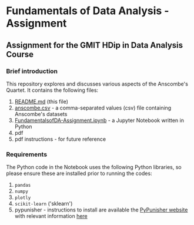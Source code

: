 # Fundamentals of Data Analysis - Assignment
## Assignment for the GMIT HDip in Data Analysis Course

### Brief introduction
This repository explores and discusses various aspects of the Anscombe's Quartet. It contains the following files:

1. [README.md](README.md) (this file)
1. [anscombe.csv](anscombe.csv) - a comma-separated values (csv) file containing Anscombe's datasets
1. [FundamentalsofDA-Assignment.ipynb](FundamentalsofDA-Assignment.ipynb) - a Jupyter Notebook written in Python
1.  pdf
1. pdf instructions - for future reference

### Requirements
The Python code in the Notebook uses the following Python libraries, so please ensure these are installed prior to running the codes:
1. `pandas`
1. `numpy`
1. `plotly`
1. `scikit-learn` ('sklearn')
1. pypunisher - instructions to install are available the [PyPunisher website](https://ubc-mds.github.io/PyPunisher/index.html) with relevant information [here](https://stackoverflow.com/questions/15268953/how-to-install-python-package-from-github)
